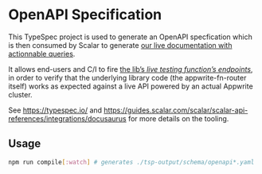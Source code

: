 # OpenAPI Specification

This TypeSpec project is used to generate an OpenAPI specfication which is then consumed by Scalar to generate [our live documentation with actionnable queries](https://appwrite-fn-router.appwrite.network/docs/api).

It allows end-users and C/I to fire [the lib’s _live testing function’s endpoints_](https://github.com/kaibun/appwrite-fn-router/tree/main/functions/Test/), in order to verify that the underlying library code (the appwrite-fn-router itself) works as expected against a live API powered by an actual Appwrite cluster.

See https://typespec.io/ and https://guides.scalar.com/scalar/scalar-api-references/integrations/docusaurus for more details on the tooling.

## Usage

```sh
npm run compile[:watch] # generates ./tsp-output/schema/openapi*.yaml
```
